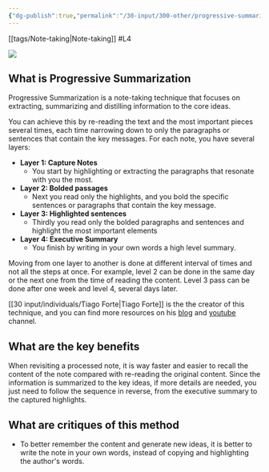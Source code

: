 ```yaml
---
{"dg-publish":true,"permalink":"/30-input/300-other/progressive-summarization/"}
---
```



[[tags/Note-taking\|Note-taking]] #L4

![](https://i.imgur.com/zJiHGLJ.png)

## What is Progressive Summarization 
Progressive Summarization is a note-taking technique that focuses on extracting, summarizing and distilling information to the core ideas.

You can achieve this by re-reading the text and the most important pieces several times, each time narrowing down to only the paragraphs or sentences that contain the key messages. For each note, you have several layers:

- **Layer 1: Capture Notes**
	- You start by highlighting or extracting the paragraphs that resonate with you the most.
- **Layer 2: Bolded passages**
	- Next you read only the highlights, and you bold the specific sentences or paragraphs that contain the key message.
- **Layer 3: Highlighted sentences**
	- Thirdly you read only the bolded paragraphs and sentences and highlight the most important elements
- **Layer 4: Executive Summary**
	- You finish by writing in your own words a high level summary.

Moving from one layer to another is done at different interval of times and not all the steps at once. For example, level 2 can be done in the same day or the next one from the time of reading the content. Level 3 pass can be done after one week and level 4, several days later.

[[30 input/individuals/Tiago Forte\|Tiago Forte]] is the the creator of this technique, and you can find more resources on his [blog](https://fortelabs.co/) and [youtube](https://www.youtube.com/c/TiagoForteLabs) channel.

## What are the key benefits

When revisiting a processed note, it is way faster and easier to recall the content of the note compared with re-reading the original content. Since the information is summarized to the key ideas, if more details are needed, you just need to follow the sequence in reverse, from the executive summary to the captured highlights.

## What are critiques of this method
- To better remember the content and generate new ideas, it is better to write the note in your own words, instead of copying and highlighting the author's words.
